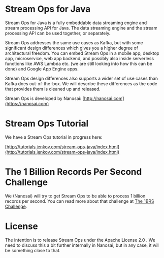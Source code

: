 # Stream Ops for Java
Stream Ops for Java is a fully embeddable data streaming engine and stream processing API for Java.
The data streaming engine and the stream processing API can be used together, or separately.

Stream Ops addresses the same use cases as Kafka, but with some significant design differences which gives you
a higher degree of architectural freedom. You can embed Stream Ops in a mobile app, desktop app, microservice,
web app backend, and possibly also inside serverless functions like AWS Lambda etc. (we are still looking into
how this can be done) and Google App Engine apps.

Stream Ops design differences also supports a wider set of use cases than Kafka does out-of-the-box. We will
describe these differences as the code that provides them is cleaned up and released.

Stream Ops is developed by Nanosai: [http://nanosai.com](https://nanosai.com)


# Stream Ops Tutorial
We have a Stream Ops tutorial in progress here:

[http://tutorials.jenkov.com/stream-ops-java/index.html](http://tutorials.jenkov.com/stream-ops-java/index.html)


# The 1 Billion Records Per Second Challenge
We (Nanosai) will try to get Stream Ops to be able to process 1 billion records per second. You can read more about
that challenge at [The 1BRS Challenge](https://nanosai.com/1brs-challenge).

# License
The intention is to release Stream Ops under the Apache License 2.0 . We need to discuss this a bit further internally
in Nanosai, but in any case, it will be something close to that.




